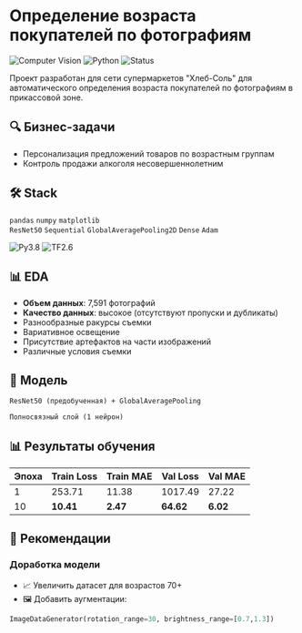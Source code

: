 # Определение возраста покупателей по фотографиям

![Computer Vision](https://img.shields.io/badge/ML-Computer%20Vision-blue)
![Python](https://img.shields.io/badge/Python-3.8%2B-success)
![Status](https://img.shields.io/badge/Status-Completed-brightgreen)

Проект разработан для сети супермаркетов "Хлеб-Соль" для автоматического определения возраста покупателей по фотографиям в прикассовой зоне.

## 🔍 Бизнес-задачи
- Персонализация предложений товаров по возрастным группам
- Контроль продажи алкоголя несовершеннолетним

## 🛠 Stack
`pandas` `numpy` `matplotlib`  
`ResNet50` `Sequential` `GlobalAveragePooling2D` `Dense` `Adam`

![Py3.8](https://img.shields.io/badge/Python-3.8-blue)
![TF2.6](https://img.shields.io/badge/TensorFlow-2.6-orange)


## 📊 EDA

- **Объем данных**: 7,591 фотографий
- **Качество данных**: высокое (отсутствуют пропуски и дубликаты)
- Разнообразные ракурсы съемки
- Вариативное освещение
- Присутствие артефактов на части изображений
- Различные условия съемки

## 🧠 Модель

    ResNet50 (предобученная) + GlobalAveragePooling

    Полносвязный слой (1 нейрон)

## 📊 Результаты обучения

| Эпоха | Train Loss | Train MAE | Val Loss | Val MAE |
|-------|-----------|----------|----------|---------|
| 1     | 253.71    | 11.38    | 1017.49  | 27.22   |
| 10    | **10.41** | **2.47** | **64.62**| **6.02**|

## 🚀 Рекомендации

### Доработка модели
- 📈 Увеличить датасет для возрастов 70+
- 🖼️ Добавить аугментации:
```python
ImageDataGenerator(rotation_range=30, brightness_range=[0.7,1.3])
